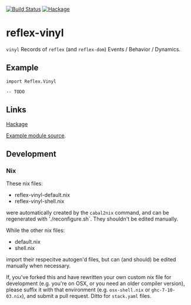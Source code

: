 [![Build Status](https://secure.travis-ci.org/sboosali/reflex-vinyl.svg)](http://travis-ci.org/sboosali/reflex-vinyl)
[![Hackage](https://img.shields.io/hackage/v/reflex-vinyl.svg)](https://hackage.haskell.org/package/reflex-vinyl)

# reflex-vinyl

`vinyl` Records of `reflex` (and `reflex-dom`) Events / Behavior / Dynamics.

## Example

```
import Reflex.Vinyl

-- TODO
```

## Links

[Hackage](https://hackage.haskell.org/package/reflex-vinyl)

[Example module source](https://hackage.haskell.org/package/reflex-vinyl/docs/src/Reflex-Vinyl-Example.html). 

## Development

### Nix

These nix files:

* reflex-vinyl-default.nix 
* reflex-vinyl-shell.nix 

were automatically created by the `cabal2nix` command, and can be regenerated with './reconfigure.sh`. They shouldn't be edited manually. 

While the other nix files:

* default.nix 
* shell.nix 

import their respecitve autogen'd files, but can (and should) be edited manually when necessary. 

If, you've forked this and have rewritten your own custom nix file for development (e.g. you're on OSX, or you need an older compiler version), please suffix it with that environment (e.g. `osx-shell.nix` or `ghc-7-10-03.nix`), and submit a pull request. Ditto for `stack.yaml` files. 

